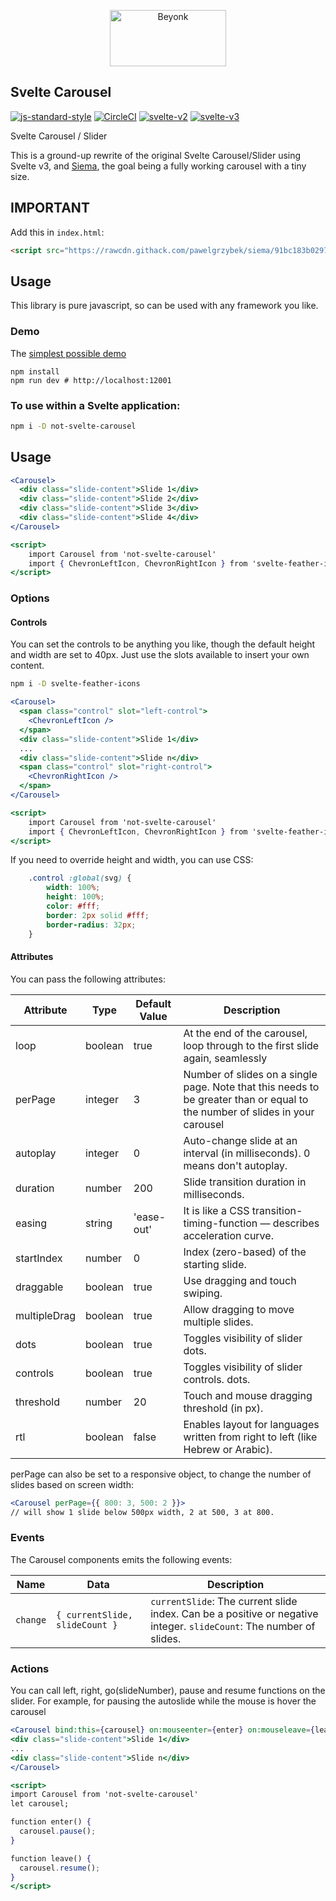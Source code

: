 <p align="center">
  <img width="186" height="90" src="https://user-images.githubusercontent.com/218949/44782765-377e7c80-ab80-11e8-9dd8-fce0e37c235b.png" alt="Beyonk" />
</p>

## Svelte Carousel

[![js-standard-style](https://img.shields.io/badge/code%20style-standard-brightgreen.svg)](http://standardjs.com) [![CircleCI](https://circleci.com/gh/beyonk-adventures/svelte-carousel.svg?style=shield)](https://circleci.com/gh/beyonk-adventures/svelte-carousel) [![svelte-v2](https://img.shields.io/badge/svelte-v2-orange.svg)](https://v2.svelte.dev) [![svelte-v3](https://img.shields.io/badge/svelte-v3-blueviolet.svg)](https://svelte.dev)

Svelte Carousel / Slider

This is a ground-up rewrite of the original Svelte Carousel/Slider using Svelte v3, and [Siema](https://github.com/pawelgrzybek/siema), the goal being a fully working carousel with a tiny size.

## IMPORTANT

Add this in `index.html`:

```html
<script src="https://rawcdn.githack.com/pawelgrzybek/siema/91bc183b0297b6d5d9d080c72491ab41ed1a0bf8/dist/siema.min.js"></script>
```

## Usage

This library is pure javascript, so can be used with any framework you like.

### Demo

The [simplest possible demo](https://svelte.dev/repl/3953567d530b41d087ab7eaa8e7e632a?version=3.22.3)

```
npm install
npm run dev # http://localhost:12001
```

### To use within a Svelte application:

```bash
npm i -D not-svelte-carousel
```

## Usage

```jsx
<Carousel>
  <div class="slide-content">Slide 1</div>
  <div class="slide-content">Slide 2</div>
  <div class="slide-content">Slide 3</div>
  <div class="slide-content">Slide 4</div>
</Carousel>

<script>
	import Carousel from 'not-svelte-carousel'
	import { ChevronLeftIcon, ChevronRightIcon } from 'svelte-feather-icons'
</script>
```

### Options

#### Controls

You can set the controls to be anything you like, though the default height and width are set to 40px. Just use the slots available to insert your own content.

```bash
npm i -D svelte-feather-icons
```

```jsx
<Carousel>
  <span class="control" slot="left-control">
    <ChevronLeftIcon />
  </span>
  <div class="slide-content">Slide 1</div>
  ...
  <div class="slide-content">Slide n</div>
  <span class="control" slot="right-control">
    <ChevronRightIcon />
  </span>
</Carousel>

<script>
	import Carousel from 'not-svelte-carousel'
	import { ChevronLeftIcon, ChevronRightIcon } from 'svelte-feather-icons'
</script>
```

If you need to override height and width, you can use CSS:

```css
	.control :global(svg) {
		width: 100%;
		height: 100%;
		color: #fff;
		border: 2px solid #fff;
		border-radius: 32px;
	}
```

#### Attributes

You can pass the following attributes:

| Attribute | Type    | Default Value | Description                                                                                                                  |
|-----------|---------|---------------|------------------------------------------------------------------------------------------------------------------------------|
| loop      | boolean | true          | At the end of the carousel, loop through to the first slide again, seamlessly                                                |
| perPage   | integer | 3             | Number of slides on a single page. Note that this needs to be greater than or equal to the number of slides in your carousel |
| autoplay  | integer | 0             | Auto-change slide at an interval (in milliseconds). 0 means don't autoplay.                                                  |
| duration  | number  | 200           | Slide transition duration in milliseconds.                                                				    |
| easing    | string  | 'ease-out'    | It is like a CSS transition-timing-function — describes acceleration curve.                                                  |
| startIndex | number | 0	      | Index (zero-based) of the starting slide.                                                 				     |
| draggable | boolean | true	      | Use dragging and touch swiping.                                                 				       |
| multipleDrag | boolean | true	      | Allow dragging to move multiple slides.                                                 				     |
| dots | boolean | true	      | Toggles visibility of slider dots.
| controls | boolean | true	      | Toggles visibility of slider controls. dots.                                                 				  	       |
| threshold | number | 20	      | Touch and mouse dragging threshold (in px).                                                 				     |
| rtl | boolean | false	      | Enables layout for languages written from right to left (like Hebrew or Arabic).                                                |

perPage can also be set to a responsive object, to change the number of slides based on screen width:

```jsx
<Carousel perPage={{ 800: 3, 500: 2 }}>
// will show 1 slide below 500px width, 2 at 500, 3 at 800.
```

### Events

The Carousel components emits the following events:

| Name     | Data                           | Description                                                                    |
|----------|--------------------------------|--------------------------------------------------------------------------------|
| `change` | `{ currentSlide, slideCount }` | `currentSlide`: The current slide index. Can be a positive or negative integer. `slideCount`: The number of slides. |


### Actions

  You can call left, right, go(slideNumber), pause and resume functions on the slider. For example, for pausing the autoslide while the mouse is hover the carousel 
  
  ```jsx
<Carousel bind:this={carousel} on:mouseenter={enter} on:mouseleave={leave}>
  <div class="slide-content">Slide 1</div>
  ...
  <div class="slide-content">Slide n</div>
</Carousel>

<script>
  import Carousel from 'not-svelte-carousel'
  let carousel;
  
  function enter() {
    carousel.pause();
  }
  
  function leave() {
    carousel.resume();
  }
</script>
```

  
